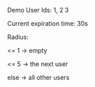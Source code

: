 Demo User Ids: 1, 2 3

Current expiration time: 30s

Radius:

<= 1 -> empty

<= 5 -> the next user

else -> all other users
